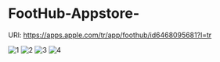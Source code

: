 # FootHub-Appstore-

URl: https://apps.apple.com/tr/app/foothub/id6468095681?l=tr

![1](https://github.com/necipfazilgocer/FootHub-Appstore-/assets/114177524/3d8e7cdd-3ec2-4472-a6d3-01c2cadd6817)
![2](https://github.com/necipfazilgocer/FootHub-Appstore-/assets/114177524/bca56a20-b3c3-4dad-8946-79d31eb666e0)
![3](https://github.com/necipfazilgocer/FootHub-Appstore-/assets/114177524/da0b8d5b-25f6-4a35-855d-df5e6ce32d35)
![4](https://github.com/necipfazilgocer/FootHub-Appstore-/assets/114177524/96df43ba-f3ea-44ff-aaad-8cce92fc798e)
